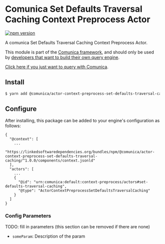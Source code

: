 # Comunica Set Defaults Traversal Caching Context Preprocess Actor

[![npm version](https://badge.fury.io/js/%40comunica%2Factor-context-preprocess-set-defaults-traversal-caching.svg)](https://www.npmjs.com/package/@comunica/actor-context-preprocess-set-defaults-traversal-caching)

A comunica Set Defaults Traversal Caching Context Preprocess Actor.

This module is part of the [Comunica framework](https://github.com/comunica/comunica),
and should only be used by [developers that want to build their own query engine](https://comunica.dev/docs/modify/).

[Click here if you just want to query with Comunica](https://comunica.dev/docs/query/).

## Install

```bash
$ yarn add @comunica/actor-context-preprocess-set-defaults-traversal-caching
```

## Configure

After installing, this package can be added to your engine's configuration as follows:
```text
{
  "@context": [
    ...
    "https://linkedsoftwaredependencies.org/bundles/npm/@comunica/actor-context-preprocess-set-defaults-traversal-caching/^1.0.0/components/context.jsonld"  
  ],
  "actors": [
    ...
    {
      "@id": "urn:comunica:default:context-preprocess/actors#set-defaults-traversal-caching",
      "@type": "ActorContextPreprocessSetDefaultsTraversalCaching"
    }
  ]
}
```

### Config Parameters

TODO: fill in parameters (this section can be removed if there are none)

* `someParam`: Description of the param
